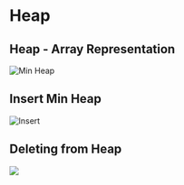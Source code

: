 # Heap

## Heap - Array Representation

![Min Heap](https://encrypted-tbn0.gstatic.com/images?q=tbn:ANd9GcSrZCMhUBwOXNa3BIivvT1DGH5r4xcZYDSF6g&usqp=CAU)

## Insert Min Heap

![Insert](https://he-s3.s3.amazonaws.com/media/uploads/a9ec72b.jpg)

## Deleting from Heap

![](https://lh5.googleusercontent.com/63bUUZdT3TPXbTrShHVMGycwVhcQ5Xgww21UqCI8dlQAQa_C8zCyU0GGPoI-5C-Ejt1RbAmlPqwf_-d5DdHo_DLR4I3Yb2Et9bTb9KlWvuk5hGF2nqUVFmOg4W94q_rJmqhttps://he-s3.s3.amazonaws.com/media/uploads/31ddacf.jpg)
